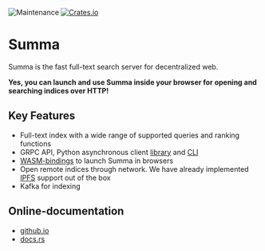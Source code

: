 ![Maintenance](https://img.shields.io/badge/maintenance-activly--developed-brightgreen.svg)
[![Crates.io](https://img.shields.io/crates/v/summa.svg)](https://crates.io/crates/summa)

# Summa

Summa is the fast full-text search server for decentralized web.

**Yes, you can launch and use Summa inside your browser for opening and searching indices over HTTP!**

## Key Features

- Full-text index with a wide range of supported queries and ranking functions
- GRPC API, Python asynchronous client [library](https://izihawa.github.io/summa/python-api) and [CLI](/summa-proto/python-api)
- [WASM-bindings](https://github.com/izihawa/summa/tree/master/summa-wasm) to launch Summa in browsers
- Open remote indices through network. We have already implemented [IPFS](https://izihawa.github.io/summa/ipfs-wasm-guide) support out of the box
- Kafka for indexing

## Online-documentation

- [github.io](https://izihawa.github.io)
- [docs.rs](https://docs.rs/summa)

